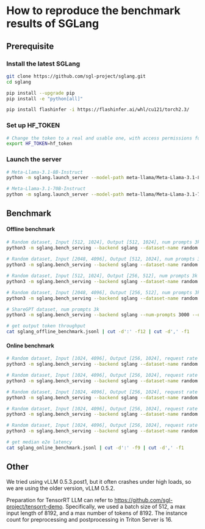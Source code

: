 # How to reproduce the benchmark results of SGLang

## Prerequisite

### Install the latest SGLang

```bash
git clone https://github.com/sgl-project/sglang.git
cd sglang

pip install --upgrade pip
pip install -e "python[all]"

pip install flashinfer -i https://flashinfer.ai/whl/cu121/torch2.3/
```

### Set up HF_TOKEN

```bash
# Change the token to a real and usable one, with access permissions for the Llama 3 models.
export HF_TOKEN=hf_token
```

### Launch the server

```bash
# Meta-Llama-3.1-8B-Instruct
python -m sglang.launch_server --model-path meta-llama/Meta-Llama-3.1-8B-Instruct --enable-torch-compile --disable-radix-cache

# Meta-Llama-3.1-70B-Instruct
python -m sglang.launch_server --model-path meta-llama/Meta-Llama-3.1-70B-Instruct --disable-radix-cache --tp 8
```

## Benchmark


#### Offline benchmark

```bash
# Random dataset, Input [512, 1024], Output [512, 1024], num prompts 3k
python3 -m sglang.bench_serving --backend sglang --dataset-name random --num-prompts 3000 --random-input 1024 --random-output 1024 --random-range-ratio 0.5 --output-file sglang_offline_benchmark.jsonl
		
# Random dataset, Input [2048, 4096], Output [512, 1024], num prompts 3k      							
python3 -m sglang.bench_serving --backend sglang --dataset-name random --num-prompts 3000 --random-input 4096 --random-output 1024 --random-range-ratio 0.5 --output-file sglang_offline_benchmark.jsonl

# Random dataset, Input [512, 1024], Output [256, 512], num prompts 3k							
python3 -m sglang.bench_serving --backend sglang --dataset-name random --num-prompts 3000 --random-input 1024 --random-output 512 --random-range-ratio 0.5 --output-file sglang_offline_benchmark.jsonl

# Random dataset, Input [2048, 4096], Output [256, 512], num prompts 3k
python3 -m sglang.bench_serving --backend sglang --dataset-name random --num-prompts 3000 --random-input 4096 --random-output 512 --random-range-ratio 0.5 --output-file sglang_offline_benchmark.jsonl

# ShareGPT dataset, num prompts 3k
python3 -m sglang.bench_serving --backend sglang --num-prompts 3000 --output-file sglang_offline_benchmark.jsonl

# get output token throughput
cat sglang_offline_benchmark.jsonl | cut -d':' -f12 | cut -d',' -f1
```

#### Online benchmark

```bash
# Random dataset, Input [1024, 4096], Output [256, 1024], request rate 1, num prompts 300
python3 -m sglang.bench_serving --backend sglang --dataset-name random --random-input 4096 --random-output 1024 --random-range-ratio 0.125 --num-prompts 300 --request-rate 1 --output-file sglang_online_benchmark.jsonl

# Random dataset, Input [1024, 4096], Output [256, 1024], request rate 2, num prompts 600
python3 -m sglang.bench_serving --backend sglang --dataset-name random --random-input 4096 --random-output 1024 --random-range-ratio 0.125 --num-prompts 600 --request-rate 2 --output-file sglang_online_benchmark.jsonl

# Random dataset, Input [1024, 4096], Output [256, 1024], request rate 4, num prompts 1200
python3 -m sglang.bench_serving --backend sglang --dataset-name random --random-input 4096 --random-output 1024 --random-range-ratio 0.125 --num-prompts 1200 --request-rate 4 --output-file sglang_online_benchmark.jsonl

# Random dataset, Input [1024, 4096], Output [256, 1024], request rate 8, num prompts 2400
python3 -m sglang.bench_serving --backend sglang --dataset-name random --random-input 4096 --random-output 1024 --random-range-ratio 0.125 --num-prompts 2400 --request-rate 8 --output-file sglang_online_benchmark.jsonl

# Random dataset, Input [1024, 4096], Output [256, 1024], request rate 16, num prompts 3200
python3 -m sglang.bench_serving --backend sglang --dataset-name random --random-input 4096 --random-output 1024 --random-range-ratio 0.125 --num-prompts 3200 --request-rate 16 --output-file sglang_online_benchmark.jsonl

# get median e2e latency
cat sglang_online_benchmark.jsonl | cut -d':' -f9 | cut -d',' -f1
```

## Other

We tried using vLLM 0.5.3.post1, but it often crashes under high loads, so we are using the older version, vLLM 0.5.2.

Preparation for TensorRT LLM can refer to https://github.com/sgl-project/tensorrt-demo. Specifically, we used a batch size of 512, a max input length of 8192, and a max number of tokens of 8192. The instance count for preprocessing and postprocessing in Triton Server is 16.
